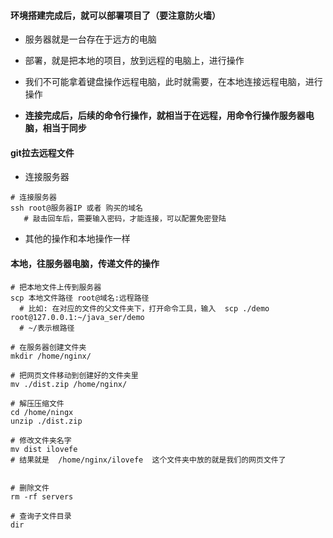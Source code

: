 
#### 环境搭建完成后，就可以部署项目了（要注意防火墙）
- 服务器就是一台存在于远方的电脑
- 部署，就是把本地的项目，放到远程的电脑上，进行操作

- 我们不可能拿着键盘操作远程电脑，此时就需要，在本地连接远程电脑，进行操作

- **连接完成后，后续的命令行操作，就相当于在远程，用命令行操作服务器电脑，相当于同步**


#### git拉去远程文件
- 连接服务器
```shell
# 连接服务器
ssh root@服务器IP 或者 购买的域名
   # 敲击回车后，需要输入密码，才能连接，可以配置免密登陆
```
- 其他的操作和本地操作一样

#### 本地，往服务器电脑，传递文件的操作
```shell
# 把本地文件上传到服务器
scp 本地文件路径 root@域名:远程路径
  # 比如: 在对应的文件的父文件夹下，打开命令工具，输入  scp ./demo root@127.0.0.1:~/java_ser/demo
  # ~/表示根路径

# 在服务器创建文件夹
mkdir /home/nginx/

# 把网页文件移动到创建好的文件夹里
mv ./dist.zip /home/nginx/

# 解压压缩文件
cd /home/ningx
unzip ./dist.zip

# 修改文件夹名字
mv dist ilovefe
# 结果就是  /home/nginx/ilovefe  这个文件夹中放的就是我们的网页文件了


# 删除文件
rm -rf servers

# 查询子文件目录
dir
```